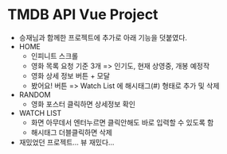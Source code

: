 # TMDB API Vue Project

- 승재님과 함께한 프로젝트에 추가로 아래 기능을 덧붙였다.
- HOME
  - 인피니트 스크롤
  - 영화 목록 요청 기준 3개 => 인기도, 현재 상영중, 개봉 예정작
  - 영화 상세 정보 버튼 + 모달
  - 봤어요! 버튼 => Watch List 에 해시태그(#) 형태로 추가 및 삭제
- RANDOM
  - 영화 포스터 클릭하면 상세정보 확인
- WATCH LIST
  - 화면 아무데서 엔터누르면 클릭안해도 바로 입력할 수 있도록 함
  - 해시태그 더블클릭하면 삭제
- 재밌었던 프로젝트... 뷰 재밌다...
